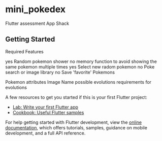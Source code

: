 # mini_pokedex

Flutter assessment App Shack

## Getting Started

Required            Features

yes Random pokemon shower
no  memory function to avoid showing the same pokemon multiple times
yes Select new radom pokemon
no  Poke search or image library
no  Save 'favorite' Pokemons

Pokemon attributes
Image
Name
possible evolutions
requirements for evolutions

A few resources to get you started if this is your first Flutter project:

- [Lab: Write your first Flutter app](https://docs.flutter.dev/get-started/codelab)
- [Cookbook: Useful Flutter samples](https://docs.flutter.dev/cookbook)

For help getting started with Flutter development, view the
[online documentation](https://docs.flutter.dev/), which offers tutorials,
samples, guidance on mobile development, and a full API reference.
